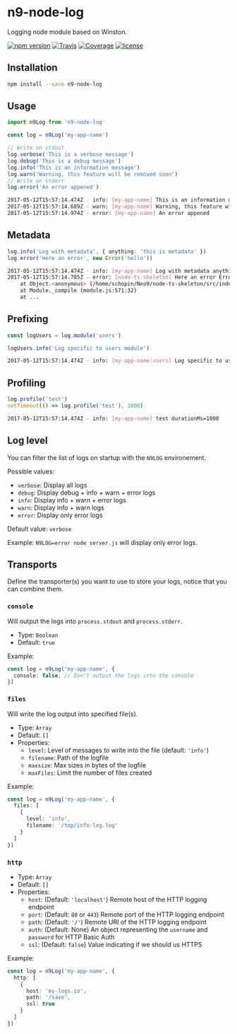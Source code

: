 # n9-node-log

Logging node module based on Winston.

[![npm version](https://img.shields.io/npm/v/@neo9/n9-node-log.svg)](https://www.npmjs.com/package/@neo9/n9-node-log)
[![Travis](https://img.shields.io/travis/neo9/n9-node-log/master.svg)](https://travis-ci.org/neo9/n9-node-log)
[![Coverage](https://img.shields.io/codecov/c/github/neo9/n9-node-log/master.svg)](https://codecov.io/gh/neo9/n9-node-log)
[![license](https://img.shields.io/github/license/neo9/n9-node-log.svg)](https://github.com/neo9/n9-node-log/blob/master/LICENSE)

## Installation

```bash
npm install --save n9-node-log
```

## Usage

```ts
import n9Log from 'n9-node-log'

const log = n9Log('my-app-name')

// Write on stdout
log.verbose('This is a verbose message')
log.debug('This is a debug message')
log.info('This is an information message')
log.warn('Warning, this feature will be removed soon')
// Write on stderr
log.error('An error appened')
```

```bash
2017-05-12T15:57:14.474Z - info: [my-app-name] This is an information message
2017-05-12T15:57:14.689Z - warn: [my-app-name] Warning, this feature will be removed soon
2017-05-12T15:57:14.974Z - error: [my-app-name] An error appened
```

## Metadata

```ts
log.info('Log with metadata', { anything: 'this is metadata' })
log.error('Here an error', new Error('hello'))
```

```bash
2017-05-12T15:57:14.474Z - info: [my-app-name] Log with metadata anything=this is metadata
2017-05-12T15:57:14.785Z - error: [node-ts-skeleton] Here an error Error: hello
    at Object.<anonymous> (/home/schopin/Neo9/node-ts-skeleton/src/index.ts:16:28)
    at Module._compile (module.js:571:32)
    at ...
```

## Prefixing

```ts
const logUsers = log.module('users')

logUsers.info('Log specific to users module')
```

```bash
2017-05-12T15:57:14.474Z - info: [my-app-name:users] Log specific to users module
```

## Profiling

```ts
log.profile('test')
setTimeout(() => log.profile('test'), 1000)
```

```bash
2017-05-12T15:57:14.474Z - info: [my-app-name] test durationMs=1000
```

## Log level

You can filter the list of logs on startup with the `N9LOG` environement.

Possible values:

- `verbose`: Display all logs
- `debug`: Display debug + info + warn + error logs
- `info`: Display info + warn + error logs
- `warn`: Display info + warn logs
- `error`: Display only error logs

Default value: `verbose`

Example: `N9LOG=error node server.js` will display only error logs.

## Transports

Define the transporter(s) you want to use to store your logs, notice that you can combine them.

### `console`

Will output the logs into `process.stdout` and `process.stderr`.

- Type: `Boolean`
- Default: `true`

Example:

```ts
const log = n9Log('my-app-name', {
  console: false, // Don't output the logs into the console
})
```

### `files`

Will write the log output into specified file(s).

- Type: `Array`
- Default: `[]`
- Properties:
	- `level`: Level of messages to write into the file (default: `'info'`)
	- `filename`: Path of the logfile
	- `maxsize`: Max sizes in bytes of the logfile
	- `maxFiles`: Limit the number of files created

Example:

```ts
const log = n9Log('my-app-name', {
  files: [
    {
      level: 'info',
      filename: '/tmp/info-log.log'
    }
  ]
})
```

### `http`

- Type: `Array`
- Default: `[]`
- Properties:
	- `host`: (Default: `'localhost'`) Remote host of the HTTP logging endpoint
	- `port`: (Default: `80` or `443`) Remote port of the HTTP logging endpoint
	- `path`: (Default: `'/'`) Remote URI of the HTTP logging endpoint
	- `auth`: (Default: None) An object representing the `username` and `password` for HTTP Basic Auth
	- `ssl`: (Default: `false`) Value indicating if we should us HTTPS

Example:

```ts
const log = n9Log('my-app-name', {
  http: [
    {
      host: 'my-logs.io',
      path: '/save',
      ssl: true
    }
  ]
})
```
